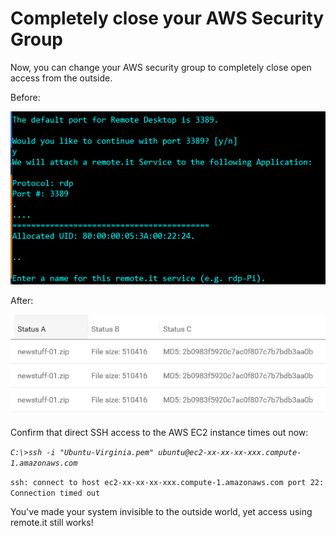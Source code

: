 # Completely close your AWS Security Group

Now, you can change your AWS security group to completely close open access from the outside.

Before:

![](../../.gitbook/assets/image%20%28436%29.png)

After:

![](../../.gitbook/assets/image%20%28160%29.png)

Confirm that direct SSH access to the AWS EC2 instance times out now:

_`C:\>ssh -i "Ubuntu-Virginia.pem" ubuntu@ec2-xx-xx-xx-xxx.compute-1.amazonaws.com`_ 

`ssh: connect to host ec2-xx-xx-xx-xxx.compute-1.amazonaws.com port 22: Connection timed out`

You've made your system invisible to the outside world, yet access using remote.it still works!



